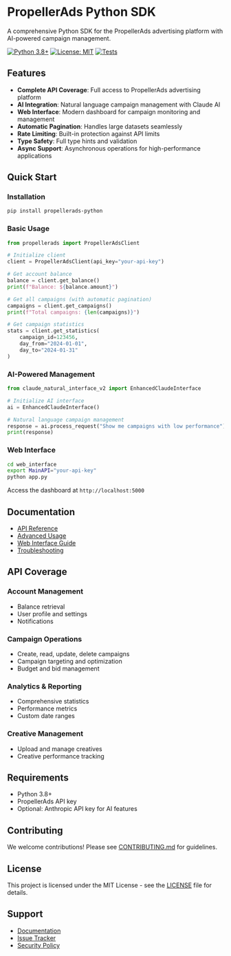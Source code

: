 # PropellerAds Python SDK

A comprehensive Python SDK for the PropellerAds advertising platform with AI-powered campaign management.

[![Python 3.8+](https://img.shields.io/badge/python-3.8+-blue.svg)](https://www.python.org/downloads/)
[![License: MIT](https://img.shields.io/badge/License-MIT-yellow.svg)](https://opensource.org/licenses/MIT)
[![Tests](https://img.shields.io/badge/tests-185%20passing-green.svg)](./tests/)

## Features

- **Complete API Coverage**: Full access to PropellerAds advertising platform
- **AI Integration**: Natural language campaign management with Claude AI
- **Web Interface**: Modern dashboard for campaign monitoring and management
- **Automatic Pagination**: Handles large datasets seamlessly
- **Rate Limiting**: Built-in protection against API limits
- **Type Safety**: Full type hints and validation
- **Async Support**: Asynchronous operations for high-performance applications

## Quick Start

### Installation

```bash
pip install propellerads-python
```

### Basic Usage

```python
from propellerads import PropellerAdsClient

# Initialize client
client = PropellerAdsClient(api_key="your-api-key")

# Get account balance
balance = client.get_balance()
print(f"Balance: ${balance.amount}")

# Get all campaigns (with automatic pagination)
campaigns = client.get_campaigns()
print(f"Total campaigns: {len(campaigns)}")

# Get campaign statistics
stats = client.get_statistics(
    campaign_id=123456,
    day_from="2024-01-01",
    day_to="2024-01-31"
)
```

### AI-Powered Management

```python
from claude_natural_interface_v2 import EnhancedClaudeInterface

# Initialize AI interface
ai = EnhancedClaudeInterface()

# Natural language campaign management
response = ai.process_request("Show me campaigns with low performance")
print(response)
```

### Web Interface

```bash
cd web_interface
export MainAPI="your-api-key"
python app.py
```

Access the dashboard at `http://localhost:5000`

## Documentation

- [API Reference](./docs/api-reference.md)
- [Advanced Usage](./docs/ADVANCED_USAGE.md)
- [Web Interface Guide](./WEB_INTERFACE_DOCUMENTATION.md)
- [Troubleshooting](./docs/TROUBLESHOOTING.md)

## API Coverage

### Account Management
- Balance retrieval
- User profile and settings
- Notifications

### Campaign Operations
- Create, read, update, delete campaigns
- Campaign targeting and optimization
- Budget and bid management

### Analytics & Reporting
- Comprehensive statistics
- Performance metrics
- Custom date ranges

### Creative Management
- Upload and manage creatives
- Creative performance tracking

## Requirements

- Python 3.8+
- PropellerAds API key
- Optional: Anthropic API key for AI features

## Contributing

We welcome contributions! Please see [CONTRIBUTING.md](./CONTRIBUTING.md) for guidelines.

## License

This project is licensed under the MIT License - see the [LICENSE](./LICENSE) file for details.

## Support

- [Documentation](./docs/)
- [Issue Tracker](https://github.com/pavelraiden/propellerads-api-encyclopedia/issues)
- [Security Policy](./SECURITY.md)
